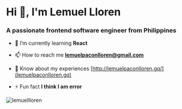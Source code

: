 <h1 align="left">Hi 👋, I'm Lemuel Lloren</h1>
<h3 align="left">A passionate frontend software engineer from Philippines</h3>

- 🌱 I’m currently learning **React**

- 📫 How to reach me **lemuelpaconlloren@gmail.com**

- 📄 Know about my experiences [http://lemuelpaconlloren.gq/](lemuelpaconlloren.gq)

- ⚡ Fun fact **I think I am error**


<p><img align="center" src="https://github-readme-stats.vercel.app/api/top-langs?username=lemuellloren&show_icons=true&locale=en&layout=compact" alt="lemuellloren" /></p>

